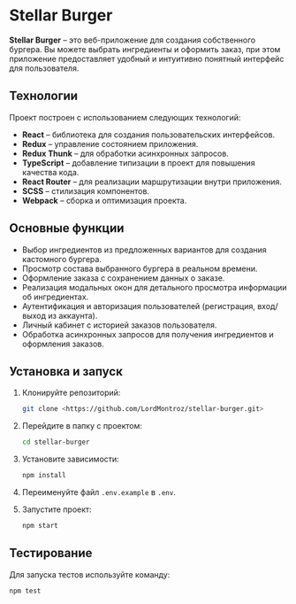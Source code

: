 # Stellar Burger

**Stellar Burger** – это веб-приложение для создания собственного бургера. Вы можете выбрать ингредиенты и оформить заказ, при этом приложение предоставляет удобный и интуитивно понятный интерфейс для пользователя.

## Технологии

Проект построен с использованием следующих технологий:

- **React** – библиотека для создания пользовательских интерфейсов.
- **Redux** – управление состоянием приложения.
- **Redux Thunk** – для обработки асинхронных запросов.
- **TypeScript** – добавление типизации в проект для повышения качества кода.
- **React Router** – для реализации маршрутизации внутри приложения.
- **SCSS** – стилизация компонентов.
- **Webpack** – сборка и оптимизация проекта.

## Основные функции

- Выбор ингредиентов из предложенных вариантов для создания кастомного бургера.
- Просмотр состава выбранного бургера в реальном времени.
- Оформление заказа с сохранением данных о заказе.
- Реализация модальных окон для детального просмотра информации об ингредиентах.
- Аутентификация и авторизация пользователей (регистрация, вход/выход из аккаунта).
- Личный кабинет с историей заказов пользователя.
- Обработка асинхронных запросов для получения ингредиентов и оформления заказов.

## Установка и запуск

1. Клонируйте репозиторий:
    
    ```bash
    git clone <https://github.com/LordMontroz/stellar-burger.git>
    ```
    
2. Перейдите в папку с проектом:
    
    ```bash
    cd stellar-burger
    ```
    
3. Установите зависимости:
    
    ```bash
    npm install
    ```
    
4. Переименуйте файл `.env.example` в `.env`.
    
5. Запустите проект:
    
    ```bash
    npm start
    ```

## Тестирование

Для запуска тестов используйте команду:

```bash
npm test
```
